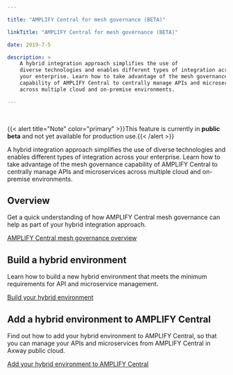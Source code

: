 ```yaml
---

title: "AMPLIFY Central for mesh governance (BETA)"

linkTitle: "AMPLIFY Central for mesh governance (BETA)"

date: 2019-7-5

description: > 
    A hybrid integration approach simplifies the use of
    diverse technologies and enables different types of integration across
    your enterprise. Learn how to take advantage of the mesh governance
    capability of AMPLIFY Central to centrally manage APIs and microservices
    across multiple cloud and on-premise environments.

---
```


﻿

{{&lt; alert title="Note" color="primary" &gt;}}This feature is
currently in **public beta** and not yet available for production
use.{{&lt; /alert &gt;}}

A hybrid integration approach simplifies the use of diverse technologies
and enables different types of integration across your enterprise. Learn
how to take advantage of the mesh governance capability of AMPLIFY
Central to centrally manage APIs and microservices across multiple cloud
and on-premise environments.

Overview
--------

Get a quick understanding of how AMPLIFY Central mesh governance can
help as part of your hybrid integration approach.

[AMPLIFY Central mesh governance overview](hybrid/hybrid_overview.htm)

Build a hybrid environment
--------------------------

Learn how to build a new hybrid environment that meets the minimum
requirements for API and microservice management.

[Build your hybrid environment](hybrid/build_hybrid_env.htm)

Add a hybrid environment to AMPLIFY Central
-------------------------------------------

Find out how to add your hybrid environment to AMPLIFY Central, so that
you can manage your APIs and microservices from AMPLIFY Central in Axway
public cloud.

[Add your hybrid environment to AMPLIFY
Central](hybrid/add_hybrid_env.htm)
